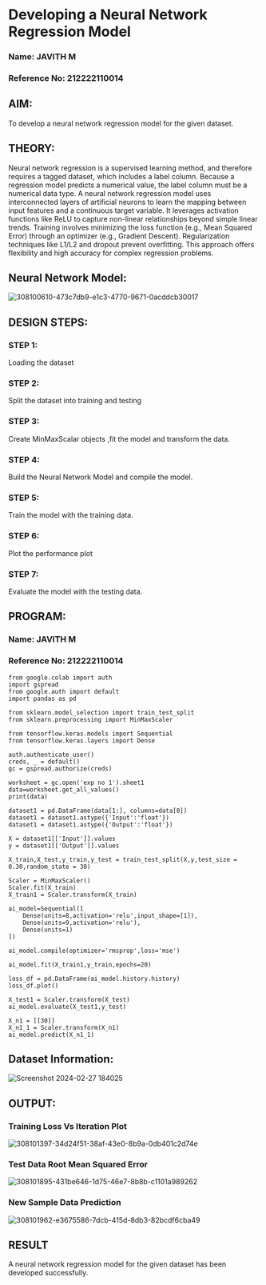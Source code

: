 # Developing a Neural Network Regression Model
### Name: JAVITH M 
### Reference No: 212222110014
## AIM:
To develop a neural network regression model for the given dataset.

## THEORY:
Neural network regression is a supervised learning method, and therefore requires a tagged dataset, which includes a label column. Because a regression model predicts a numerical value, the label column must be a numerical data type. A neural network regression model uses interconnected layers of artificial neurons to learn the mapping between input features and a continuous target variable. It leverages activation functions like ReLU to capture non-linear relationships beyond simple linear trends. Training involves minimizing the loss function (e.g., Mean Squared Error) through an optimizer (e.g., Gradient Descent). Regularization techniques like L1/L2 and dropout prevent overfitting. This approach offers flexibility and high accuracy for complex regression problems.

## Neural Network Model:
![308100610-473c7db9-e1c3-4770-9671-0acddcb30017](https://github.com/Afsarjumail/basic-nn-model/assets/118343395/ae7ed9fe-b1d6-4e08-b979-d2b74dc9b28a)


## DESIGN STEPS:

### STEP 1:
Loading the dataset
### STEP 2:
Split the dataset into training and testing
### STEP 3:
Create MinMaxScalar objects ,fit the model and transform the data.
### STEP 4:
Build the Neural Network Model and compile the model.
### STEP 5:
Train the model with the training data.
### STEP 6:
Plot the performance plot
### STEP 7:
Evaluate the model with the testing data.

## PROGRAM:
### Name: JAVITH M
### Reference No: 212222110014
```
from google.colab import auth
import gspread
from google.auth import default
import pandas as pd

from sklearn.model_selection import train_test_split
from sklearn.preprocessing import MinMaxScaler

from tensorflow.keras.models import Sequential
from tensorflow.keras.layers import Dense

auth.authenticate_user()
creds, _ = default()
gc = gspread.authorize(creds)

worksheet = gc.open('exp no 1').sheet1
data=worksheet.get_all_values()
print(data)

dataset1 = pd.DataFrame(data[1:], columns=data[0])
dataset1 = dataset1.astype({'Input':'float'})
dataset1 = dataset1.astype({'Output':'float'})

X = dataset1[['Input']].values
y = dataset1[['Output']].values

X_train,X_test,y_train,y_test = train_test_split(X,y,test_size = 0.30,random_state = 30)

Scaler = MinMaxScaler()
Scaler.fit(X_train)
X_train1 = Scaler.transform(X_train)

ai_model=Sequential([
    Dense(units=8,activation='relu',input_shape=[1]),
    Dense(units=9,activation='relu'),
    Dense(units=1)
])

ai_model.compile(optimizer='rmsprop',loss='mse')

ai_model.fit(X_train1,y_train,epochs=20)

loss_df = pd.DataFrame(ai_model.history.history)
loss_df.plot()

X_test1 = Scaler.transform(X_test)
ai_model.evaluate(X_test1,y_test)

X_n1 = [[30]]
X_n1_1 = Scaler.transform(X_n1)
ai_model.predict(X_n1_1)
```
## Dataset Information:
![Screenshot 2024-02-27 184025](https://github.com/Afsarjumail/basic-nn-model/assets/118343395/0346746b-39f7-446e-8312-b4a4a0650e93)

## OUTPUT:
### Training Loss Vs Iteration Plot
![308101397-34d24f51-38af-43e0-8b9a-0db401c2d74e](https://github.com/Afsarjumail/basic-nn-model/assets/118343395/8d745483-0249-4e1b-be94-faf2d0c64829)

### Test Data Root Mean Squared Error
![308101895-431be646-1d75-46e7-8b8b-c1101a989262](https://github.com/Afsarjumail/basic-nn-model/assets/118343395/713fa324-643f-465d-8c40-056bac9c6380)

### New Sample Data Prediction
![308101962-e3675586-7dcb-415d-8db3-82bcdf6cba49](https://github.com/Afsarjumail/basic-nn-model/assets/118343395/7ac908b2-22f7-4a3f-97ee-736b12aea385)

## RESULT
A neural network regression model for the given dataset has been developed successfully.

